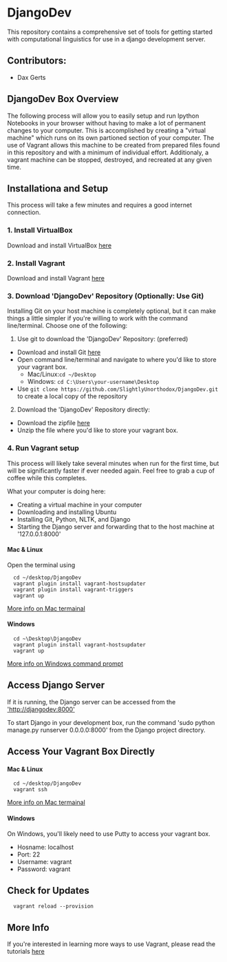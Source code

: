 # DjangoDev

This repository contains a comprehensive set of tools for getting started with computational linguistics for use in a django development server.

## Contributors:

* Dax Gerts

## DjangoDev Box Overview

The following process will allow you to easily setup and run Ipython Notebooks in your browser without having to make a lot of permanent changes to your computer. This is accomplished by creating a "virtual machine" which runs on its own partioned section of your computer. The use of Vagrant allows this machine to be created from prepared files found in this repository and with a minimum of individual effort. Additionaly, a vagrant machine can be stopped, destroyed, and recreated at any given time.

## Installationa and Setup

This process will take a few minutes and requires a good internet connection.

### 1. Install VirtualBox

Download and install VirtualBox [here](https://www.virtualbox.org/wiki/Downloads)

### 2. Install Vagrant

Download and install Vagrant [here](https://www.vagrantup.com/downloads.html)

### 3. Download 'DjangoDev' Repository (Optionally: Use Git)
 
Installing Git on your host machine is completely optional, but it can make things a little simpler if you're willing to work with the command line/terminal. Choose one of the following:

1. Use git to download the 'DjangoDev' Repository: (preferred)
 * Download and install Git [here](https://git-scm.com/downloads)
 * Open command line/terminal and navigate to where you'd like to store your vagrant box.
   * Mac/Linux:```cd ~/Desktop```
    * Windows: ```cd C:\Users\your-username\Desktop```
 * Use ```git clone https://github.com/SlightlyUnorthodox/DjangoDev.git``` to create a local copy of the repository

2. Download the 'DjangoDev' Repository directly:
 * Download the zipfile [here](https://github.com/SlightlyUnorthodox/DjangoDev/archive/master.zip)
 * Unzip the file where you'd like to store your vagrant box.


### 4. Run Vagrant setup

This process will likely take several minutes when run for the first time, but will be significantly faster if ever needed again. Feel free to grab a cup of coffee while this completes.

What your computer is doing here:
 * Creating a virtual machine in your computer
 * Downloading and installing Ubuntu
 * Installing Git, Python, NLTK, and Django
 * Starting the Django server and forwarding that to the host machine at '127.0.0.1:8000'

#### Mac & Linux

Open the terminal using 

```{bash}
  cd ~/desktop/DjangoDev
  vagrant plugin install vagrant-hostsupdater
  vagrant plugin install vagrant-triggers
  vagrant up
```

[More info on Mac termainal](http://blog.teamtreehouse.com/introduction-to-the-mac-os-x-command-line)

#### Windows
```{cmd}
  cd ~\Desktop\DjangoDev
  vagrant plugin install vagrant-hostsupdater
  vagrant up
```

[More info on Windows command prompt](http://www.bleepingcomputer.com/tutorials/windows-command-prompt-introduction/)

## Access Django Server

If it is running, the Django server can be accessed from the ['http://djangodev:8000'](http://djangodev:8000)

To start Django in your development box, run the command 'sudo python manage.py runserver 0.0.0.0:8000' from the Django project directory.

## Access Your Vagrant Box Directly

#### Mac & Linux
```{bash}
  cd ~/desktop/DjangoDev
  vagrant ssh
```

[More info on Mac termainal](http://blog.teamtreehouse.com/introduction-to-the-mac-os-x-command-line)

#### Windows

On Windows, you'll likely need to use Putty to access your vagrant box.

* Hosname: localhost
* Port: 22
* Username: vagrant
* Password: vagrant

## Check for Updates

```{bash}
  vagrant reload --provision
```

## More Info

If you're interested in learning more ways to use Vagrant, please read the tutorials [here](https://www.vagrantup.com/docs/getting-started/)
